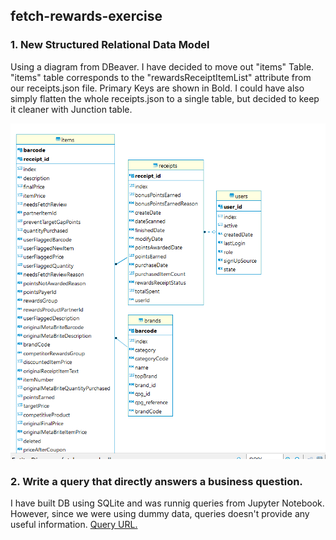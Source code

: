 ## fetch-rewards-exercise

### 1. New Structured Relational Data Model
Using a diagram from DBeaver. I have decided to move out "items" Table. "items" table corresponds to the "rewardsReceiptItemList" attribute from our receipts.json file. Primary Keys are shown in Bold. I could have also simply flatten the whole receipts.json to a single table, but decided to keep it cleaner with Junction table.

![new_er](https://github.com/Folongton/fetch-rewards-exercise/blob/master/fetch-ER.png)

### 2. Write a query that directly answers a business question.
I have built DB using SQLite and was runnig queries from Jupyter Notebook. However, since we were using dummy data, queries doesn't provide any useful information.
<a href="https://nbviewer.jupyter.org/github/Folongton/fetch-rewards-exercise/blob/master/fetch_rewards_exercise.ipynb#1842-out-of-5753-is-not-terribly-bad-considering-dummy-data.">Query URL.</a>

